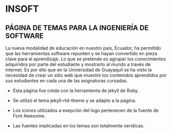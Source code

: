 # INSOFT

## PÁGINA DE TEMAS PARA LA INGENIERÍA DE SOFTWARE

<P>La nueva modalidad de educación en nuestro país, Ecuador, ha permitido que las herramientas
    software repunten y se hayan convertido en pieza clave para el aprendizaje. Lo que se pretende
    es agrupar los conocimientos adquiridos por parte del estudiante y mostrarlo al mundo a través
    de internet. Es por ello que en la Universidad de Guayaquil se ha visto la necesidad de crear un
    sitio web que muestre los contenidos aprendidos por sus estudiantes en cada una de las asignaturas
    cursadas.</P>

* Esta página fue creda con la herramienta de jekyll de Ruby.

* Se utilizó el tema jekyll-rtd-theme y se adapto a la página.

* Los iconos utilizados a exepción del logo pertenecen de la fuente de Font Awesome.
    
* Las fuentes implicadas en los temas son totalmente verídicas.

